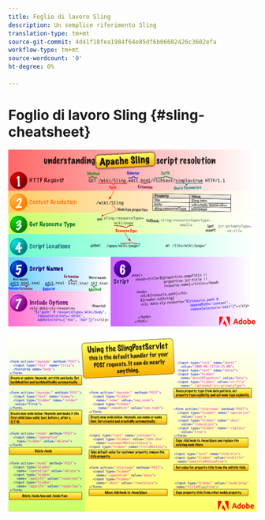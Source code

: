 ```yaml
---
title: Foglio di lavoro Sling
description: Un semplice riferimento Sling
translation-type: tm+mt
source-git-commit: 4d41f18fea1984f64e85df6b06602426c3602efa
workflow-type: tm+mt
source-wordcount: '0'
ht-degree: 0%

---
```



# Foglio di lavoro Sling {#sling-cheatsheet}

![Comprendere la risoluzione dello script Apache Sling.](assets/sling-cheatsheet-01.png)

![Utilizzo di SlingPostServlet: è il gestore predefinito per le richieste POST; può fare quasi tutto.](assets/sling-cheatsheet-02.png)
